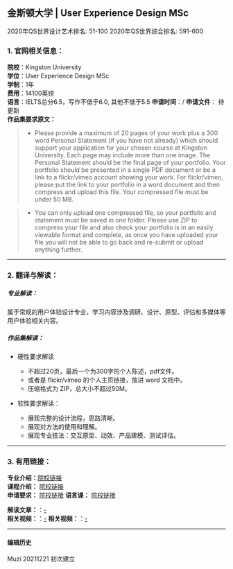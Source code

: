 ## 金斯顿大学 | User Experience Design MSc

2020年QS世界设计艺术排名: 51-100
2020年QS世界综合排名: 591-600

### 1. 官网相关信息：

**院校**：Kingston University  
**学位**：User Experience Design MSc  
**学制**：1年  
**费用**：14100英镑  
**语言**：IELTS总分6.5，写作不低于6.0, 其他不低于5.5
**申请时间**：/
**申请文件**： 待更新  
**作品集要求原文：**   

> - Please provide a maximum of 20 pages of your work plus a 300 word Personal Statement (if you have not already) which should support your application for your chosen course at Kingston University. Each page may include more than one image. The Personal Statement should be the final page of your portfolio. Your portfolio should be presented in a single PDF document or be a link to a flickr/vimeo account showing your work. For flickr/vimeo, please put the link to your portfolio in a word document and then compress and upload this file. Your compressed file must be under 50 MB.

> - You can only upload one compressed file, so your portfolio and statement must be saved in one folder. Please use ZIP to compress your file and also check your portfolio is in an easily viewable format and complete, as once you have uploaded your file you will not be able to go back and re-submit or upload anything further.


---


### 2. 翻译与解读：
##### 专业解读：
属于常规的用户体验设计专业，学习内容涉及调研、设计、原型、评估和多媒体等用户体验相关内容。
##### 作品集解读：
- 硬性要求解读
  - 不超过20页，最后一个为300字的个人陈述，pdf文件。
  - 或者是 flickr/vimeo 的个人主页链接，放进 word 文档中。
  - 压缩格式为 ZIP，总大小不超过50M。
  
- 软性要求解读：

  - 展现完整的设计流程，思路清晰。
  - 展现对方法的使用和理解。
  - 展现专业技法：交互原型、动效、产品建模、测试评估。


---


### 3. 有用链接：

**专业介绍：**[院校链接](https://www.kingston.ac.uk/postgraduate-course/user-experience-design-msc/)  
**课程介绍：** [院校链接](https://www.kingston.ac.uk/postgraduate-course/user-experience-design-msc/)  
**申请要求：** [院校链接](https://www.kingston.ac.uk/postgraduate-course/user-experience-design-msc/entry-requirements.html)
**语言课：** [院校链接](https://www.kingston.ac.uk/international/studying-at-kingston/language-requirements/)

**解读文章：**：[-](-)  
**相关视频：**：[-](-)
**相关视频：**：[-](-)




---


#### 编辑历史

Muzi 20211221 初次建立
